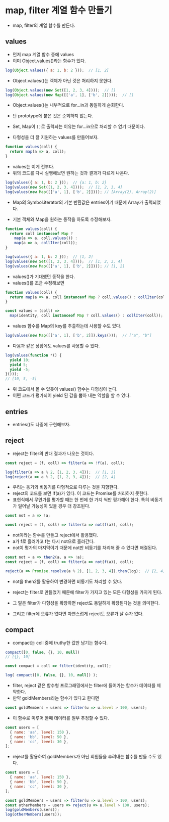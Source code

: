 # map, filter 계열 함수 만들기

- map, filter의 계열 함수를 만든다.

## values

- 먼저 map 계열 함수 중에 values
- 이미 Object.values()라는 함수가 있다.

```js
log(Object.values({ a: 1, b: 2 }));  // [1, 2]
```

- Object.values()는 객체가 아닌 것은 처리하지 못한다.

```js
log(Object.values(new Set([1, 2, 3, 4])));  // []
log(Object.values(new Map([['a', 1], ['b', 2]])));  // []
```

- Object.values()는 내부적으로 for...in과 동일하게 순회한다.
- 단 prototype에 붙은 것은 순회하지 않는다.
- Set, Map이 `[]`로 출력되는 이유는 for...in으로 처리할 수 없기 때문이다.

- 다형성을 더 잘 지원하는 values를 만들어보자.

```js
function values(coll) {
  return map(a => a, coll);
}
```

- values는 이게 전부다.
- 위의 코드를 다시 실행해보면 원하는 것과 결과가 다르게 나온다.

```js
log(values({ a: 1, b: 2 }));  // {a: 1, b: 2}
log(values(new Set([1, 2, 3, 4])));  // [1, 2, 3, 4]
log(values(new Map([['a', 1], ['b', 2]]))); // [Array(2), Array(2)]
```

- Map의 Symbol.iterator의 기본 반환값은 entries이기 때문에 Array가 출력되었다.

- 기본 객체와 Map을 원하는 동작을 하도록 수정해보자.

```js
function values(coll) {
  return coll instanceof Map ?
    map(a => a, coll.values()) :
    map(a => a, collIter(coll));
}
```

```js
log(values({ a: 1, b: 2 }));  // [1, 2]
log(values(new Set([1, 2, 3, 4])));  // [1, 2, 3, 4]
log(values(new Map([['a', 1], ['b', 2]]))); // [1, 2]
```

- values()가 기대했던 동작을 한다.
- values()를 조금 수정해보면

```js
function values(coll) {
  return map(a => a, coll instanceof Map ? coll.values() : collIter(coll));
}
```

```js
const values = (coll) =>
  map(identity, coll instanceof Map ? coll.values() : collIter(coll));
```

- values 함수를 Map의 key를 추출하는데 사용할 수도 있다.

```js
log(values(new Map([['a', 1], ['b', 2]]).keys()));  // ["a", "b"]
```

- 다음과 같은 상황에도 values를 사용할 수 있다.

```js
log(values(function *() {
  yield 10;
  yield 5;
  yield -5;
}()));
// [10, 5, -5]
```

- 위 코드에서 볼 수 있듯이 values() 함수는 다형성이 높다.
- 어떤 코드가 평가되어 yield 된 값을 뽑아 내는 역할을 할 수 있다.

## entries

- entries()도 나중에 구현해보자.

## reject

- reject는 filter의 반대 결과가 나오는 것이다.

```js
const reject = (f, coll) => filter(a => !f(a), coll);

log(filter(a => a % 2, [1, 2, 3, 4]));  // [1, 3]
log(reject(a => a % 2, [1, 2, 3, 4]));  // [2, 4]
```

- 우리는 동기와 비동기를 다형적으로 다루는 것을 지향한다.
- reject의 코드를 보면 !f(a)가 있다. 이 코드는 Promise를 처리하지 못한다.
- 표현식에서 무언가를 평가할 때는 한 번에 한 가지 씩만 평가해야 한다. 특히 비동기가 일어날 가능성이 있을 경우 더 강조된다.

```js
const not = a => !a;

const reject = (f, coll) => filter(a => not(f(a)), coll);
```

- not이라는 함수를 만들고 reject에서 활용했다.
- a가 f로 흘러가고 f는 다시 not으로 흘러간다.
- not이 평가의 마지막이기 때문에 not만 비동기를 처리해 줄 수 있다면 해결된다.

```js
const not = a => then2(a, a => !a);
const reject = (f, coll) => filter(a => not(f(a)), coll);

reject(a => Promise.resolve(a % 2), [1, 2, 3, 4]).then(log);  // [2, 4]
```

- not을 then2를 활용하여 변경하면 비동기도 처리할 수 있다.

- reject는 filter로 만들었기 때문에 filter가 가지고 있는 모든 다형성을 가지게 된다.
- 그 말은 filter가 다형성을 확장하면 reject도 동일하게 확장된다는 것을 의미한다.
- 그리고 filter에 오류가 없다면 자연스럽게 reject도 오류가 날 수가 없다.

## compact

- compact는 coll 중에 truthy한 값만 남기는 함수다.

```js
compact([0, false, {}, 10, null])
// [{}, 10]
```

```js
const compact = coll => filter(identity, coll);

log( compact([0, false, {}, 10, null]) );
```

- filter, reject 같은 함수형 프로그래밍에서는 filter에 들어가는 함수가 데이터를 제약한다.
- 만약 goldMembers라는 함수가 있다고 한다면

```js
const goldMembers = users => filter(u => u.level > 100, users);
```

- 이 함수로 미루어 볼때 데이터를 일부 추정할 수 있다.

```js
const users = [
  { name: 'aa', level: 150 },
  { name: 'bb', level: 50 },
  { name: 'cc', level: 30 },
];
```

- reject를 활용하여 goldMembers가 아닌 회원들을 추려내는 함수를 만들 수도 있다.

```js
const users = [
  { name: 'aa', level: 150 },
  { name: 'bb', level: 50 },
  { name: 'cc', level: 30 },
];

const goldMembers = users => filter(u => u.level > 100, users);
const otherMembers = users => reject(u => u.level > 100, users);
log(goldMembers(users));
log(otherMembers(users));
```
